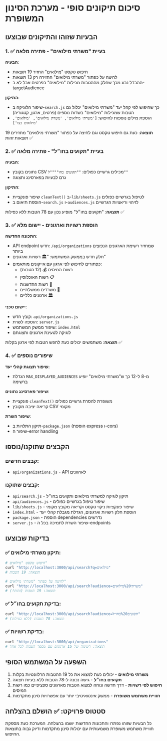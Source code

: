 # סיכום תיקונים סופי - מערכת הסינון המשופרת

## הבעיות שזוהו והתיקונים שבוצעו

### 1. ✅ **בעיית "משרתי מילואים" - פתירה מלאה**

**הבעיה**: 
- חיפוש טקסט "מילואים" החזיר 19 תוצאות
- לחיצה על כפתור "משרתי מילואים" החזירה רק 13 תוצאות
- ההבדל נבע מכך שחלק מההטבות מכילות "מילואים" בפרטים אבל לא ב-targetAudience

**התיקון**:
- שיפור הלוגיקה ב-`search.js` כך שחיפוש לפי קהל יעד "משרתי מילואים" יכלול גם הטבות שמכילות "מילואים" בשדות נוספים (פרטים, ארגון, קטגוריה)
- הוספת מילים נוספות לחיפוש: `['משרתי מילואים', 'משרת מילואים', 'מילואים', 'מילואים בצו']`

**תוצאה**: כעת גם חיפוש טקסט וגם לחיצה על כפתור "משרתי מילואים" מחזירים 19 תוצאות זהות ✅

### 2. ✅ **בעיית "תקועים בחו״ל" - פתירה מלאה**

**הבעיה**: 
- נתונים בקובץ CSV מכילים גרשיים כפולים: `""תקועים בחו""""ל""`
- גרם לבעיות בפארסינג ותצוגה

**התיקון**:
- שיפור פונקציית `cleanText()` ב-`lib/sheets.js` לטיפול בגרשיים כפולים
- הוספת תיאום ב-`search.js` ו-`audiences.js` לזיהוי וריאציות הגרשיים

**תוצאה**: "תקועים בחו״ל" מופיע נכון עם 78 הטבות ללא כפילות ✅

### 3. ✅ **הוספת רשויות וארגונים - יישום מלא**

**התכונה החדשה**:
- API endpoint חדש: `/api/organizations` שמחזיר רשימת הארגונים הנפוצים ביותר
- חלק חדש בממשק המשתמש: "🏛️ רשויות וארגונים"
- כפתורים לחיפוש לפי ארגון עם אייקונים מותאמים:
  - רשות המיסים 💰 (12 הטבות)
  - רשות האוכלוסין 📋 
  - רשות החדשנות 🚀
  - משרדים ממשלתיים 🏢
  - ארגונים כלליים 🏛️

**יישום טכני**:
- קובץ חדש: `api/organizations.js`
- הוספה לשרת: `server.js`
- שיפור ממשק המשתמש: `index.html`
- לוגיקה לטעינת ארגונים ותצוגתם

**תוצאה**: משתמשים יכולים כעת לחפש הטבות לפי ארגון בקלות ✅

### 4. ✅ **שיפורים נוספים**

**שיפור תצוגת קהלי יעד**:
- הגדלת `MAX_DISPLAYED_AUDIENCES` מ-8 ל-12 כך ש"משרתי מילואים" יופיע ברשימה

**שיפור פארסינג נתונים**:
- פונקציית `cleanText()` משופרת להסרת גרשיים כפולים
- קריאה יציבה מקובץ CSV מקומי

**שיפור השרת**:
- תיקון התלויות ב-`package.json` (הוספת express ו-cors)
- שיפור ה-error handling

## הקבצים שתוקנו/נוספו

### קבצים חדשים:
- `api/organizations.js` - API לארגונים

### קבצים שתוקנו:
- `api/search.js` - תיקון לוגיקה למשרתי מילואים ותקועים בחו״ל
- `api/audiences.js` - שיפור טיפול בגרשיים כפולים
- `lib/sheets.js` - שיפור פונקציות ניקוי טקסט וקריאה מקובץ מקומי
- `index.html` - הוספת חלק רשויות וארגונים, הגדלת מגבלת קהלי יעד
- `package.json` - הוספת dependencies נדרשים
- `server.js` - שיפור השרת לתמיכה בכל ה-endpoints

## בדיקות שבוצעו

### ✅ תיקון משרתי מילואים:
```bash
# חיפוש טקסט "מילואים"
curl "http://localhost:3000/api/search?q=מילואים" 
# תוצאה: 19 הטבות

# לחיצה על כפתור "משרתי מילואים"  
curl "http://localhost:3000/api/search?audience=משרתי%20מילואים"
# תוצאה: 19 הטבות (זהות!)
```

### ✅ בדיקת תקועים בחו״ל:
```bash
curl "http://localhost:3000/api/search?audience=תקועים%20בחו״ל"
# תוצאה: 78 הטבות (ללא כפילות)
```

### ✅ בדיקת רשויות:
```bash
curl "http://localhost:3000/api/organizations"
# תוצאה: רשימה של 15 ארגונים עם מספר הטבות לכל אחד
```

## השפעה על המשתמש הסופי

1. **משרתי מילואים** - יכולים כעת למצוא את כל 19 ההטבות הרלוונטיות בקלות
2. **תקועים בחו״ל** - גישה נכונה ל-78 הטבות ללא בעיות תצוגה
3. **חיפוש לפי רשויות** - דרך חדשה ונוחה למצוא הטבות מארגונים ספציפיים כמו רשות המיסים
4. **חוויית משתמש משופרת** - ממשק אינטואיטיבי יותר עם אפשרויות סינון מתקדמות

## סטטוס פרויקט: ✅ הושלם בהצלחה

כל הבעיות שזוהו נפתרו והתכונות החדשות יושמו בהצלחה. המערכת כעת מספקת חוויית משתמש משופרת משמעותית עם יכולות סינון מתקדמות ודיוק גבוה בתוצאות החיפוש.